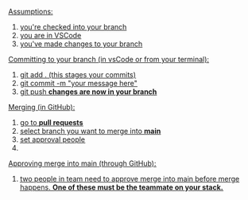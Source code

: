 <u>Assumptions:<u>
1. you're checked into your branch
2. you are in VSCode
3. you've made changes to your branch

<u>Committing to your branch (in vsCode or from your terminal):<u>
1. git add . (this stages your commits)
2. git commit -m "your message here"
3. git push
**changes are now in your branch**

<u>Merging (in GitHub):<u>
1. go to **pull requests**
2. select branch you want to merge into **main**
3. set approval people
4. 

<u>Approving merge into main (through GitHub):<u>
1. two people in team need to approve merge into main before merge happens. **One of these must be the teammate on your stack.**
